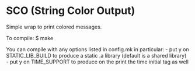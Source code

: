 # SCO (String Color Output)
Simple wrap to print colored messages.

To compile:
	$ make

You can compile with any options listed in config.mk in particular:
	- put y on STATIC_LIB_BUILD to produce a static .a library (default is a shared library)
	- put y on TIME_SUPPORT to produce on the print the time initial tag as well
